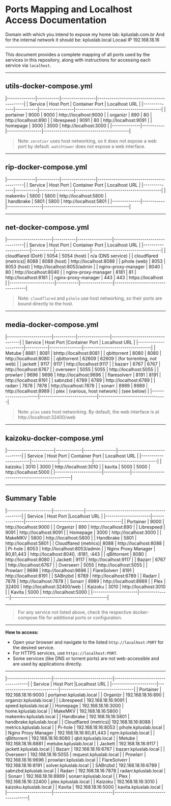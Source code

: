 # Ports Mapping and Localhost Access Documentation
Domain with which you intend to expose my home lab:
kpluslab.com.br
And for the internal network it should be:
kpluslab.local
Locaal IP 
192.168.18.16

------
This document provides a complete mapping 
of all ports used by the services 
in this repository, along with instructions 
for accessing each service via `localhost`.

------

## utils-docker-compose.yml
|--------------|-----------|-----------------|------------------------------------------|
| Service      | Host Port | Container Port  | Localhost URL                            |
|--------------|-----------|-----------------|------------------------------------------|
| portainer    | 9000      | 9000            | http://localhost:9000                    |
| organizr     | 890       | 80              | http://localhost:890                     |
| librespeed   | 9091      | 80              | http://localhost:9091                    |
| homepage     | 3000      | 3000            | http://localhost:3000                    |
|--------------|-----------|-----------------|------------------------------------------|

> Note: `zerotier` uses host networking, so it does not expose a 
web port by default. `watchtower` does not expose a web interface.

---

## rip-docker-compose.yml

|--------------|-----------|-----------------|------------------------------------------|
| Service      | Host Port | Container Port  | Localhost URL                            |
|--------------|-----------|-----------------|------------------------------------------|
| makemkv      | 5800      | 5800            | http://localhost:5800                    |           
| handbrake    | 5801      | 5800            | http://localhost:5801                    | 
|--------------|-----------|-----------------|------------------------------------------|


---

## net-docker-compose.yml
|----------------------|-----------|-----------------|----------------------------------|
| Service              | Host Port | Container Port  | Localhost URL                    |
|----------------------|-----------|-----------------|----------------------------------|
| cloudflared (DoH)    | 5054      | 5054 (host)    | n/a (DNS service)                 |
| cloudflared (metrics)| 8088      | 8088 (host)    | http://localhost:8088             |
| pihole (web)         | 8053      | 8053 (host)    | http://localhost:8053/admin       |
| nginx-proxy-manager  | 8040      | 80             | http://localhost:8040             |
| nginx-proxy-manager  | 8181      | 81             | http://localhost:8181             |
| nginx-proxy-manager  | 443       | 443            | https://localhost                 |
|----------------------|-----------|----------------|-----------------------------------|


> Note: `cloudflared` and `pihole` use host networking, 
so their ports are bound directly to the host.

---

## media-docker-compose.yml
|----------------------|-----------|----------------|---------------------------------|
| Service              | Host Port |Container Port  | Localhost URL                   | 
|----------------------|-----------|----------------|---------------------------------| 
| Metube               | 8881      | 8081           | bhttp://localhost:8081          |
| qbittorrent          | 8080      | 8080           | http://localhost:8080           | 
| qbittorrent          | 62609     | 62609          | (for torrenting, not web)       | 
| jackett              | 9117      | 9117           | http://localhost:9117           | 
| bazarr               | 6767      | 6767           | http://localhost:6767           | 
| overseerr            | 5055      | 5055           | http://localhost:5055           | 
| prowlarr             | 9696      | 9696           | http://localhost:9696           | 
| flaresolverr         | 8191      | 8191           | http://localhost:8191           | 
| sabnzbd              | 6789      | 6789           | http://localhost:6789           | 
| radarr               | 7878      | 7878           | http://localhost:7878           | 
| sonarr               | 8989      | 8989           | http://localhost:8989           | 
| plex                 | (various, host network)    | (see below)                     | 
|----------------------|----------------------------|---------------------------------|


> Note: `plex` uses host networking. By default, 
the web interface is at http://localhost:32400/web

---

## kaizoku-docker-compose.yml

|-----------------------|-------------|----------------|-------------------------------|
| Service               | Host Port   | Container Port | Localhost URL                 |
|-----------------------|-------------|----------------|-------------------------------|
| kaizoku               | 3010        | 3000           | http://localhost:3010         |
| kavita                | 5000        | 5000           | http://localhost:5000         |
|-----------------------|-------------|------------------------------------------------|


---

## Summary Table

|----------------------|---------------|-----------------------------------------------|
| Service              | Host Port     |Localhost URL                                  |
|----------------------|---------------|-----------------------------------------------|
| Portainer            | 9000          | http://localhost:9000                         |
| Organizr             | 890           | http://localhost:890                          |
| Librespeed           | 9091          | http://localhost:9091                         |
| Homepage             | 3000          | http://localhost:3000                         |
| MakeMKV              | 5800          | http://localhost:5800                         |
| Handbrake            | 5801          | http://localhost:5801                         |
| Cloudflared (metrics)| 8088          | http://localhost:8088                         |
| Pi-hole              | 8053          | http://localhost:8053/admin                   |
| Nginx Proxy Manager  | 80,81,443     | http://localhost:8040, :8181, :443            |
| qBittorrent          | 8080          | http://localhost:8080                         |
| Jackett              | 9117          | http://localhost:9117                         |
| Bazarr               | 6767          | http://localhost:6767                         |
| Overseerr            | 5055          | http://localhost:5055                         |
| Prowlarr             | 9696          | http://localhost:9696                         |
| FlareSolverr         | 8191          | http://localhost:8191                         |
| SABnzbd              | 6789          | http://localhost:6789                         |
| Radarr               | 7878          | http://localhost:7878                         |
| Sonarr               | 8989          | http://localhost:8989                         |
| Plex                 | 32400         | http://localhost:32400/web                    |
| Kaizoku              | 3010          | http://localhost:3010                         |
| Kavita               | 5000          | http://localhost:5000                         |
|----------------------|---------------|-----------------------------------------------|

---

> For any service not listed above, check the respective 
  docker-compose file for additional ports or configuration.

---

**How to access:**
- Open your browser and navigate to the listed `http://localhost:PORT` 
  for the desired service.
- For HTTPS services, use `https://localhost:PORT`.
- Some services (like DNS or torrent ports) are not web-accessible 
  and are used by applications directly.

---



|----------------------|-----------------------------|------------------------------------|
| Service              | Host Port                   |Localhost URL                       |
|----------------------|-----------------------------|------------------------------------|
| Portainer            | 192.168.18.16:9000          | portainer.kpluslab.local           |
| Organizr             | 192.168.18.16:890           | organizr.kpluslab.local            |
| Librespeed           | 192.168.18.16:9091          | speed.kpluslab.local               |
| Homepage             | 192.168.18.16:3000          | home.kpluslab.local                |
| MakeMKV              | 192.168.18.16:5800          | makemkv.kpluslab.local             |
| Handbrake            | 192.168.18.16:5801          | handbrake.kpluslab.local           |
| Cloudflared (metrics)| 192.168.18.16:8088          | metrics.kpluslab.local             |
| Pi-hole              | 192.168.18.16:8053          | pihole.kpluslab.local              |
| Nginx Proxy Manager  | 192.168.18.16:80,81,443     | npm.kpluslab.local                 |
| qBittorrent          | 192.168.18.16:8080          | qbit.kpluslab.local                |
| Metube               | 192.168.18.16:8881          | metube.kpluslab.local              |
| Jackett              | 192.168.18.16:9117          | jackett.kpluslab.local             |
| Bazarr               | 192.168.18.16:6767          | bazarr.kpluslab.local              |
| Overseerr            | 192.168.18.16:5055          | request.kpluslab.local             |
| Prowlarr             | 192.168.18.16:9696          | prowlarr.kpluslab.local            |
| FlareSolverr         | 192.168.18.16:8191          | solver.kpluslab.local              |
| SABnzbd              | 192.168.18.16:6789          | sabnzbd.kpluslab.local             |
| Radarr               | 192.168.18.16:7878          | radarr.kpluslab.local              |
| Sonarr               | 192.168.18.16:8989          | sonarr.kpluslab.local              |
| Plex                 | 192.168.18.16:32400         | plex.kpluslab.local                |
| Kaizoku              | 192.168.18.16:3010          | kaizoku.kpluslab.local             |
| Kavita               | 192.168.18.16:5000          | kavita.kpluslab.local              |
|----------------------|-----------------------------|------------------------------------|